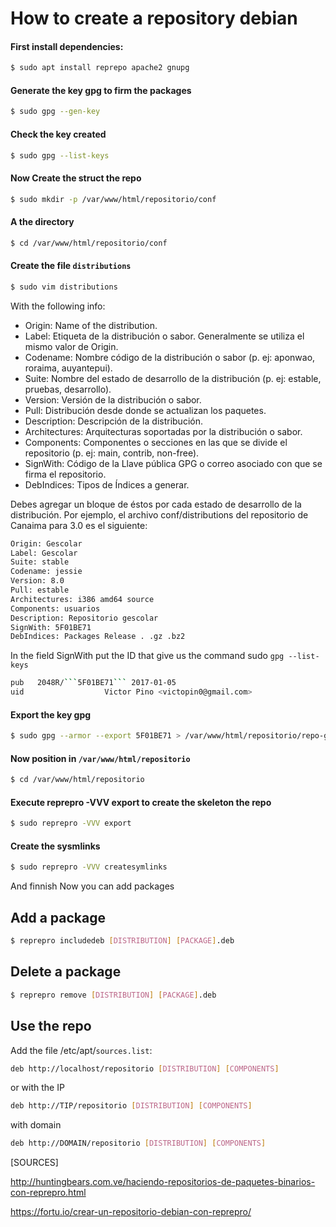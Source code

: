 # How to create a repository debian


#### First install dependencies:


>
```bash
$ sudo apt install reprepo apache2 gnupg
```

#### Generate the key gpg to firm the packages

>
```bash
$ sudo gpg --gen-key  
```

#### Check the key created

>
```bash
$ sudo gpg --list-keys 
```

#### Now Create the struct the repo

>
```bash
$ sudo mkdir -p /var/www/html/repositorio/conf
```

#### A the directory 

>
```bash
$ cd /var/www/html/repositorio/conf
```


#### Create the file ```distributions```


>
```bash
$ sudo vim distributions
```

With the following info:


* Origin: Name of the distribution.
* Label: Etiqueta de la distribución o sabor. Generalmente se utiliza el mismo valor de Origin.
* Codename: Nombre código de la distribución o sabor (p. ej: aponwao, roraima, auyantepui).
* Suite: Nombre del estado de desarrollo de la distribución (p. ej: estable, pruebas, desarrollo).
* Version: Versión de la distribución o sabor.
* Pull: Distribución desde donde se actualizan los paquetes.
* Description: Descripción de la distribución.
* Architectures: Arquitecturas soportadas por la distribución o sabor.
* Components: Componentes o secciones en las que se divide el repositorio (p. ej: main, contrib, non-free).
* SignWith: Código de la Llave pública GPG o correo asociado con que se firma el repositorio.
* DebIndices: Tipos de Índices a generar.


Debes agregar un bloque de éstos por cada estado de desarrollo de la distribución. Por ejemplo, el archivo conf/distributions del repositorio de Canaima para 3.0 es el siguiente:


>
```bash
Origin: Gescolar
Label: Gescolar
Suite: stable
Codename: jessie
Version: 8.0
Pull: estable
Architectures: i386 amd64 source
Components: usuarios
Description: Repositorio gescolar
SignWith: 5F01BE71
DebIndices: Packages Release . .gz .bz2
```

In the field SignWith put the ID that give us the command sudo ```gpg --list-keys```

```bash
pub   2048R/```5F01BE71``` 2017-01-05
uid                  Victor Pino <victopin0@gmail.com>
```

#### Export the key gpg

>
```bash
$ sudo gpg --armor --export 5F01BE71 > /var/www/html/repositorio/repo-gpg.key  
```


#### Now position in ```/var/www/html/repositorio```

>
```bash
$ cd /var/www/html/repositorio 
```

#### Execute reprepro -VVV export to create the skeleton the repo

>
```bash
$ sudo reprepro -VVV export
```

#### Create the sysmlinks

>
```bash
$ sudo reprepro -VVV createsymlinks
```

And finnish Now you can add packages


## Add a package

>
```bash
$ reprepro includedeb [DISTRIBUTION] [PACKAGE].deb
```

## Delete a package

>
```bash
$ reprepro remove [DISTRIBUTION] [PACKAGE].deb
```


## Use the repo


Add the file /etc/apt/```sources.list```:

>
```bash
deb http://localhost/repositorio [DISTRIBUTION] [COMPONENTS]
```

or with the IP

>
```bash
deb http://TIP/repositorio [DISTRIBUTION] [COMPONENTS]
```

with domain

>
```bash
deb http://DOMAIN/repositorio [DISTRIBUTION] [COMPONENTS]
```


[SOURCES]

http://huntingbears.com.ve/haciendo-repositorios-de-paquetes-binarios-con-reprepro.html

https://fortu.io/crear-un-repositorio-debian-con-reprepro/